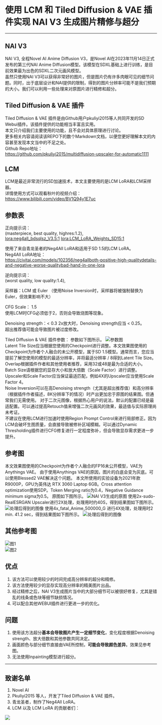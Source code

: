 # 使用 LCM 和 Tiled Diffusion & VAE 插件实现 NAI V3 生成图片精修与超分
***
## NAI V3
NAI V3, 全程Novel AI Anime Diffusion V3，是Novel AI在2023年11月14日正式发布的第三代NAI Anime Diffusion模型。该模型在SDXL基础上进行训练，是目前效果最为出色的SDXL二次元画风模型。  
虽然只使用NAI V3可以获得非常好的图片，但是图片仍有许多肉眼可见的细节问题。同时，出于底层设计和NAI提供的限制，得到的图片分辨率可能不是我们预期的大小。我们可以利用一些处理来对原图片进行精修和超分。  

## Tiled Diffusion & VAE 插件
Tiled Diffusion & VAE 插件是由Github用户pkuliyi2015等人共同开发的SD Webui插件。该插件提供的功能相当丰富且实用。  
本文只介绍我们主要使用的功能，且不会对具体原理进行讨论。  
更多相关内容请阅读该REPO下的数个Markdown文档，以便您更好理解本文的内容甚至发现本文当中的不足之处。  
Github Repo地址：  
https://github.com/pkuliyi2015/multidiffusion-upscaler-for-automatic1111

## LCM
LCM是最近非常流行的SD加速技术，本文主要使用的是LCM LoRA和LCM采样器。  
详情使用方式可以观看秋叶的视频介绍：  
https://www.bilibili.com/video/BV1Q94y1E7uc

## 参数表
正向提示词：  
(masterpiece, best quality, highres:1.2),  
<lora:neg4all_bdsqlsz_V3.5:1> <lora:LCM_LoRA_Weights_SD15:1>  

使用了来自青龙圣者的Neg4All LoRA和适用于SD 1.5的LCM LoRA。  
Neg4All LoRA地址：  
https://civitai.com/models/102356/neg4allboth-positive-high-qualitydetails-and-negative-worse-qualitybad-hand-in-one-lora  

逆向提示词：  
(worst quality, low quality:1.4),  

采样器：LCM 或 Euler （使用Noise Inversion时，采样器将被强制替换为Euler，但效果影响不大）  

CFG Scale： 1.5  
使用LCM时CFG必须低于2，否则会导致烧图等现象。  

Denoising strength：< 0.3
2x放大时，Denoising strength应当 < 0.25。  
超出推荐值可能会导致图片被过度修改。

Tiled Diffusion & VAE 插件参数：
参数如下图所示。
![参数图](./imgs/parameters.png)  
Latent Tile Size应当根据您使用的Checkpoint进行调整。本文效果图使用的Checkpoint为作者个人融合的未公开模型，属于SD 1.5模型。通常而言，您应当提前了解您使用的模型的最适分辨率，并将最适分辨率 / 8得到Latent Tile Size。  
Overlap根据插件作者和其他使用者推荐，采用32或48是最为合适的大小。  
Batch Size请根据您的显存大小和放大倍数（Scale Factor）进行调整。  
Upscaler和Scale Factor应当保证最适匹配，例如4X的Upscaler应当使用Scale Factor 4。  
Noise Inversion可以在高Denoising strength（尤其是超出推荐值）和高分辨率（根据插件作者描述，8K分辨率下的情况）时产出更加忠于原图的结果图。但通常我们无需使用。
对于二次元图像，根据热心用户的说法，默认的配置已经是最适配置。可以通过提高Retouch值来增强二次元画风的效果，最适值与实际原理尚未考证。  
不建议在使用LCM进行加速时使用Region Prompt Control来进行局部修正。因为LCM会破坏生图质量，会直接导致被修补区域模糊。可以通过Dynamic Thresholding插件进行CFG修复进行一定程度弥补，但会导致显存需求更进一步提升。  

## 参考图
本文效果图使用的Checkpoint为作者个人融合的FP16未公开模型，VAE为Anythings VAE。
由于使用Anythings VAE的原因，图片的白底会变为灰底。可以使用Blessed2 VAE解决这个问题。
本文所使用的实验设备为2021年款R9000P，GPU为英伟达 RTX 3060 Laptop 6GB。Cross attention optimization使用SDP。Token Merging ratio为0.4，Negative Guidance minimum sigma为0.5。
原图如下图所示。
![NAI V3生成的原图](./imgs/results/original.png)
使用2x-sudo-RealESRGAN Upscaler进行2X处理，处理用时约40S，得到结果图如下图所示。
![处理后得到的图像](./imgs/results/2x_upscale.png)
使用4x_fatal_Anime_500000_G 进行4X处理，处理用时2 min. 41.2 sec，得到结果图如下图所示。
![处理后得到的图像](./imgs/results/4x_upscale.png)

## 其他参考图
![图1](./imgs/other_results/00014-2896793506.png)  
![图2](./imgs/other_results/00037-2575251903.png)

## 优点
1. 该方法可以使用较少的时间完成高分辨率的超分和精修。
2. 该方法使用较少的显存实现高分辨率的精美图片出品。
3. 经过精修之后，NAI V3生成图片当中的大部分细节可以被很好修复，尤其是错乱的线条或色块等细节缺损情况。
4. 可以配合其他WEBUI插件进行更进一步的优化。

## 问题
1. 使用该方法超分**基本会导致图片产生一定细节变化**，变化程度根据Denoising strength、放大倍数和其他参数共同决定。  
2. 画面颜色与部分细节直接由VAE所控制，**可能会导致颜色差异**。效果见参考图。  
3. 无法使用Inpainting模型进行超分。  
***  
## 致谢名单
1. Novel AI  
2. Pkuliyi2015 等人，开发了Tiled Diffusion & VAE 插件。
3. 青龙圣者，制作了Neg4All LoRA。  
4. LCM 以及 LCM LoRA 的贡献者们：  
<a href="https://github.com/luosiallen/latent-consistency-model/graphs/contributors">
  <img src="https://contrib.rocks/image?repo=luosiallen/latent-consistency-model" />
</a>  
